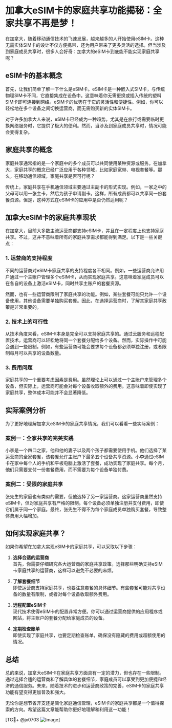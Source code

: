 # 加拿大eSIM卡的家庭共享功能揭秘：全家共享不再是梦！

在加拿大，随着移动通信技术的飞速发展，越来越多的人开始使用eSIM卡。这种无需实体SIM卡的设计不仅方便携带，还为用户带来了更多灵活的选择。但当涉及到家庭成员共享时，很多人会好奇：加拿大的eSIM卡到底能不能实现家庭共享呢？

## eSIM卡的基本概念

首先，让我们简单了解一下什么是eSIM卡。eSIM卡是一种嵌入式SIM卡，与传统物理SIM卡不同，它直接集成在设备中。这意味着你无需更换或插入传统的塑料SIM卡即可连接到网络。eSIM卡的优势在于它的灵活性和便捷性。例如，你可以轻松地在多个设备之间切换运营商，而无需购买新的实体SIM卡。

对于许多加拿大人来说，eSIM卡已经成为一种趋势。尤其是在旅行或需要临时更换网络服务时，它提供了极大的便利。然而，当涉及到家庭成员共享时，情况可能会变得复杂。

## 家庭共享的概念

家庭共享通常指的是一个家庭中的多个成员可以共同使用某种资源或服务。在加拿大，家庭共享的概念已经广泛应用于各种领域，比如家庭宽带、电视套餐等。那么，在移动通信领域，家庭共享是否可行呢？

传统上，家庭共享在手机通信领域主要通过主副卡的形式实现。例如，一家之中的父母可以用一张主卡，然后为孩子申请副卡。这样，所有成员都可以共享同一份套餐资源。但是，这种方式在eSIM卡的应用中是否仍然适用呢？

## 加拿大eSIM卡的家庭共享现状

在加拿大，目前大多数主流运营商都支持eSIM卡，并且在一定程度上也支持家庭共享。不过，这并不意味着所有的家庭共享需求都能得到满足。以下是一些关键点：

### 1. **运营商的支持程度**

不同的运营商对eSIM卡家庭共享的支持程度各不相同。例如，一些运营商允许用户通过一个主账户管理多个eSIM卡，从而实现家庭共享。这意味着家庭成员可以在各自的设备上激活eSIM卡，同时共享主账户的套餐资源。

然而，也有一些运营商限制了家庭共享的功能。例如，某些套餐可能只允许一个设备使用，其他设备需要单独购买套餐。因此，在选择运营商时，了解其家庭共享政策是非常重要的。

### 2. **技术上的可行性**

从技术角度来看，eSIM卡本身是完全可以支持家庭共享的。通过云服务和远程配置技术，运营商可以轻松地将同一个套餐分配给多个设备。然而，实际操作中可能会遇到一些限制。例如，有些运营商可能会要求每个设备都必须单独注册，或者限制每月可以共享的设备数量。

### 3. **费用问题**

家庭共享的一个重要考虑因素是费用。虽然理论上可以通过一个主账户来管理多个设备，但实际上，运营商可能会对每个设备收取额外的费用。这意味着即使实现了家庭共享，整体成本可能并不会显著降低。

## 实际案例分析

为了更好地理解加拿大eSIM卡的家庭共享情况，我们可以看看一些实际案例：

### 案例一：全家共享的完美实践

小李是一个四口之家，他和他的妻子以及两个孩子都需要使用手机。他们选择了某运营商的全家套餐，该套餐允许主账户下最多五个设备共享资源。小李通过eSIM卡在家中每个人的手机和平板电脑上激活了套餐，成功实现了家庭共享。每个月，他们只需要支付一份套餐费用，而不需要为每个设备单独付费。

### 案例二：受限的家庭共享

张先生的家庭也有类似的需要，但他选择了另一家运营商。这家运营商虽然支持eSIM卡，但对家庭共享有严格的限制。每个设备必须单独注册并支付费用，即使它们属于同一个家庭。最终，张先生不得不为每个家庭成员单独购买套餐，导致整体费用大幅增加。

## 如何实现家庭共享？

如果你希望在加拿大实现eSIM卡的家庭共享，可以采取以下步骤：

1. **选择合适的运营商**  
   首先，你需要仔细研究各大运营商的家庭共享政策。选择那些明确支持eSIM卡家庭共享的运营商，这样可以避免不必要的麻烦。

2. **了解套餐细节**  
   即使运营商支持家庭共享，也要注意套餐的具体细节。有些套餐可能对共享设备的数量有限制，或者对每个设备收取额外费用。

3. **远程配置eSIM卡**  
   现代技术使得eSIM卡的配置非常方便。你可以通过运营商提供的应用程序或网站，将主账户的套餐分配给家庭成员的设备。

4. **定期检查账单**  
   即使实现了家庭共享，也要定期检查账单，确保没有隐藏的费用或超额使用的情况。

## 总结

总的来说，加拿大eSIM卡在家庭共享方面具有一定的潜力，但也存在一些限制。通过选择合适的运营商和了解具体的套餐细节，家庭成员可以享受到更加便捷和经济的通信服务。未来，随着技术的进步和运营商政策的完善，eSIM卡的家庭共享功能有望变得更加普及和强大。

无论你是想节省开支还是简化家庭通信管理，eSIM卡的家庭共享都是一个值得探索的方向。希望这篇文章能帮助你更好地理解和利用这一功能！

[TG💪+ @jx0703 ![Image](https://github.com/user-attachments/assets/dbca1d08-cadb-493c-b0ec-ad6f7a83f270)]